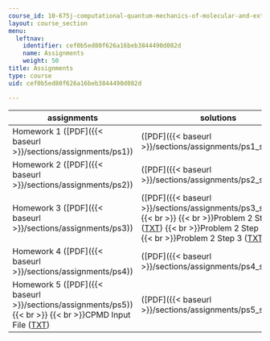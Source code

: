 ```yaml
---
course_id: 10-675j-computational-quantum-mechanics-of-molecular-and-extended-systems-fall-2004
layout: course_section
menu:
  leftnav:
    identifier: cef0b5ed80f626a16beb3844490d082d
    name: Assignments
    weight: 50
title: Assignments
type: course
uid: cef0b5ed80f626a16beb3844490d082d

---
```


| assignments | solutions |
| --- | --- |
| Homework 1 ([PDF]({{< baseurl >}}/sections/assignments/ps1)) | ([PDF]({{< baseurl >}}/sections/assignments/ps1_solution)) |
| Homework 2 ([PDF]({{< baseurl >}}/sections/assignments/ps2)) | ([PDF]({{< baseurl >}}/sections/assignments/ps2_solution)) |
| Homework 3 ([PDF]({{< baseurl >}}/sections/assignments/ps3)) | ([PDF]({{< baseurl >}}/sections/assignments/ps3_solution))  {{< br >}}  {{< br >}}Problem 2 Step 1 ([TXT](/courses/chemical-engineering/10-675j-computational-quantum-mechanics-of-molecular-and-extended-systems-fall-2004/assignments/Prob2step1.txt))  {{< br >}}Problem 2 Step 2 ([TXT](/courses/chemical-engineering/10-675j-computational-quantum-mechanics-of-molecular-and-extended-systems-fall-2004/assignments/Prob2step2.txt))  {{< br >}}Problem 2 Step 3 ([TXT](/courses/chemical-engineering/10-675j-computational-quantum-mechanics-of-molecular-and-extended-systems-fall-2004/assignments/Prob2step3.txt)) |
| Homework 4 ([PDF]({{< baseurl >}}/sections/assignments/ps4)) | ([PDF]({{< baseurl >}}/sections/assignments/ps4_solution)) |
| Homework 5 ([PDF]({{< baseurl >}}/sections/assignments/ps5))  {{< br >}}  {{< br >}}CPMD Input File ([TXT](/courses/chemical-engineering/10-675j-computational-quantum-mechanics-of-molecular-and-extended-systems-fall-2004/assignments/CPMD_input_file.txt)) | ([PDF]({{< baseurl >}}/sections/assignments/ps5_solution))